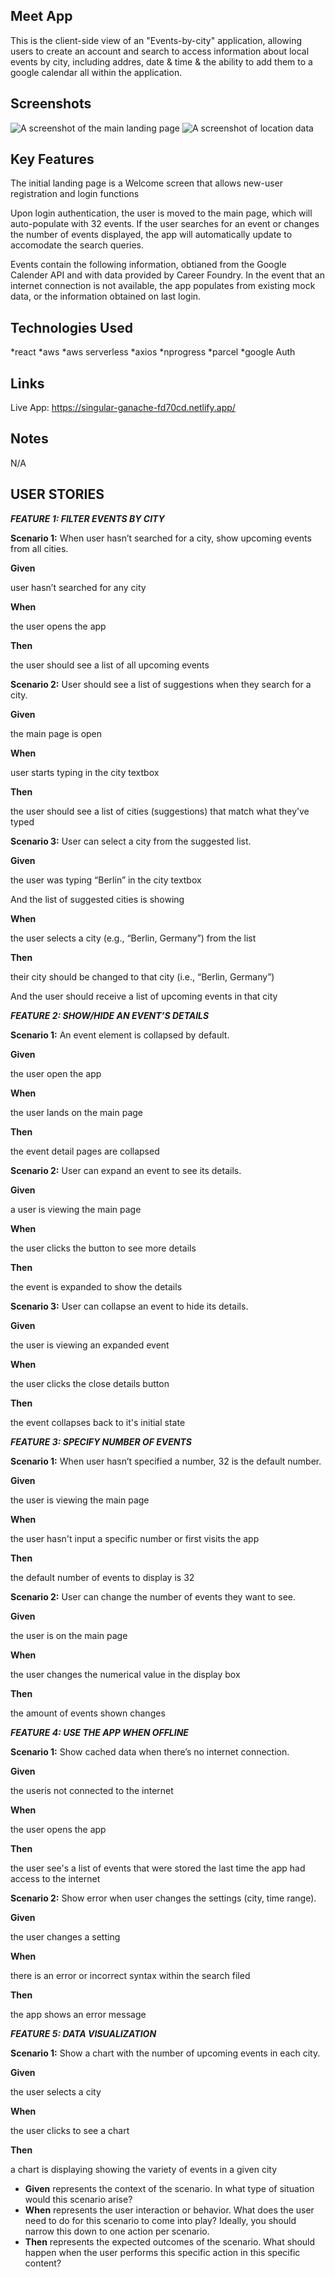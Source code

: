 ## Meet App
This is the client-side view of an "Events-by-city" application, allowing users to create an account and search to access information about local events by city, including addres, date & time & the ability to add them to a google calendar all within the application.

## Screenshots
![A screenshot of the main landing page](./public/graph.png)
![A screenshot of location data](./public/locations.png)

## Key Features
The initial landing page is a Welcome screen that allows new-user registration and login functions

Upon login authentication, the user is moved to the main page, which will auto-populate with 32 events. If the user searches for an event or changes the number of events displayed, the app will automatically update to accomodate the search queries. 

Events contain the following information, obtianed from the Google Calender API and with data provided by Career Foundry. In the event that an internet connection is not available, the app populates from existing mock data, or the information obtained on last login.


## Technologies Used
*react
*aws
*aws serverless
*axios
*nprogress
*parcel
*google Auth


## Links
Live App: https://singular-ganache-fd70cd.netlify.app/

## Notes
N/A



## USER STORIES
***FEATURE 1: FILTER EVENTS BY CITY***

**Scenario 1:** When user hasn’t searched for a city, show upcoming events from all cities.

**Given**

user hasn’t searched for any city

**When**

the user opens the app

**Then**

the user should see a list of all upcoming events

**Scenario 2:** User should see a list of suggestions when they search for a city.

**Given**

the main page is open

**When**

user starts typing in the city textbox

**Then**

the user should see a list of cities (suggestions) that match what they’ve typed

**Scenario 3:** User can select a city from the suggested list.

**Given**

the user was typing “Berlin” in the city textbox

And the list of suggested cities is showing

**When**

the user selects a city (e.g., “Berlin, Germany”) from the list

**Then**

their city should be changed to that city (i.e., “Berlin, Germany”)

And the user should receive a list of upcoming events in that city

***FEATURE 2: SHOW/HIDE AN EVENT’S DETAILS***

**Scenario 1:** An event element is collapsed by default.

**Given**

the user open the app

**When**

the user lands on the main page

**Then**

the event detail pages are collapsed

**Scenario 2:** User can expand an event to see its details.

**Given**

a user is viewing the main page

**When**

the user clicks the button to see more details

**Then**

the event is expanded to show the details

**Scenario 3:** User can collapse an event to hide its details.

**Given**

the user is viewing an expanded event

**When**

the user clicks the close details button

**Then**

the event collapses back to it's initial state

***FEATURE 3: SPECIFY NUMBER OF EVENTS***

**Scenario 1:** When user hasn’t specified a number, 32 is the default number.

**Given**

the user is viewing the main page

**When**

the user hasn't input a specific number or first visits the app

**Then**

the default number of events to display is 32

**Scenario 2:** User can change the number of events they want to see.

**Given**

the user is on the main page

**When**

the user changes the numerical value in the display box

**Then**

the amount of events shown changes

***FEATURE 4: USE THE APP WHEN OFFLINE***

**Scenario 1:** Show cached data when there’s no internet connection.

**Given**

the useris not connected to the internet

**When**

the user opens the app

**Then**

the user see's a list of events that were stored the last time the app had access to the internet

**Scenario 2:** Show error when user changes the settings (city, time range).

**Given**

the user changes a setting

**When**

there is an error or incorrect syntax within the search filed

**Then**

the app shows an error message

***FEATURE 5: DATA VISUALIZATION***

**Scenario 1:** Show a chart with the number of upcoming events in each city.

**Given**

the user selects a city

**When**

the user clicks to see a chart

**Then**

a chart is displaying showing the variety of events in a given city



- **Given** represents the context of the scenario. In what type of situation would this scenario arise?
- **When** represents the user interaction or behavior. What does the user need to do for this scenario to come into play? Ideally, you should narrow this down to one action per scenario.
- **Then** represents the expected outcomes of the scenario. What should happen when the user performs this specific action in this specific content?
